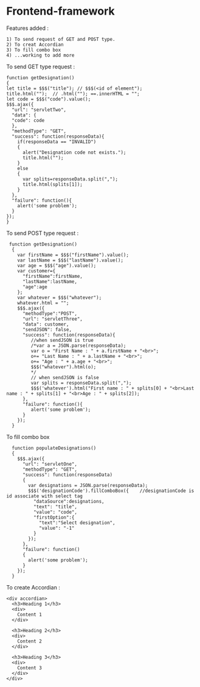 # Frontend-framework

Features added :

    1) To send request of GET and POST type.
    2) To creat Accordian
    3) To fill combo box
    4) ...working to add more
    
To send GET type request :



    function getDesignation()
    {
    let title = $$$("title"); // $$$(<id of element");
    title.html("");  // .html(""); ==.innerHTML = "";
    let code = $$$("code").value(); 
    $$$.ajax({
      "url": "servletTwo",
      "data": {
      "code": code
      },
      "methodType": "GET",
      "success": function(responseData){
        if(responseData == "INVALID")
        {
          alert("Designation code not exists.");
          title.html("");
        }
        else
        {
          var splits=responseData.split(",");
          title.html(splits[1]);
        }
      },
      "failure": function(){
        alert('some problem');
      }
    });
    }
    
To send POST type request :

     function getDesignation()
      {
        var firstName = $$$("firstName").value();
        var lastName = $$$("lastName").value();
        var age = $$$("age").value();
        var customer={
          "firstName":firstName,
          "lastName":lastName,
          "age":age
        };
        var whatever = $$$("whatever");
        whatever.html = "";
        $$$.ajax({
          "methodType":"POST",
          "url": "servletThree",
          "data": customer,
          "sendJSON": false,
          "success": function(responseData){
             //when sendJSON is true
             /*var a = JSON.parse(responseData);
             var o = "First Name : " + a.firstName + "<br>";
             o+= "Last Name : " + a.lastName + "<br>";
             o+= "Age : " + a.age + "<br>";
             $$$("whatever").html(o); 
             */
             // when sendJSON is false
             var splits = responseData.split(",");
             $$$('whatever').html("First name : " + splits[0] + "<br>Last name : " + splits[1] + "<br>Age : " + splits[2]);
          },
          "failure": function(){
             alert('some problem');
          }
        });
      }



To fill combo box


      function populateDesignations()
      {
        $$$.ajax({
          "url": "servletOne",
          "methodType": "GET",
          "success": function(responseData)
          {
            var designations = JSON.parse(responseData);
            $$$('designationCode').fillComboBox({    //designationCode is id associate with select tag
              "dataSource":designations,
              "text": "title",
              "value": "code",
              "firstOption":{
                "text":"Select designation",
                "value": "-1"
              }
            });
          },
          "failure": function()
          {
            alert('some problem');
          }
        });
      }



To create Accordian :

    <div accordian> 
      <h3>Heading 1</h3>
      <div>
        Content 1
      </div>
      
      <h3>Heading 2</h3>
      <div>
        Content 2
      </div>
      
      <h3>Heading 3</h3>
      <div>
        Content 3
      </div>
    </div>




